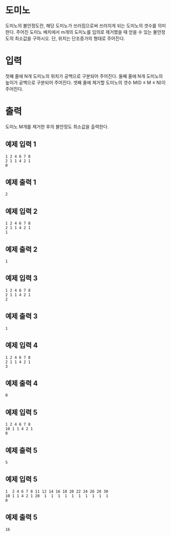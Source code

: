 # 도미노

도미노의 불안정도란, 해당 도미노가 쓰러짐으로써 쓰러지게 되는 도미노의 갯수를 의미한다. 주어진 도미노 배치에서 m개의 도미노를 임의로 제거했을 때 얻을 수 있는 불안정도의 최소값을 구하시오. 단, 위치는 단조증가의 형태로 주어진다.

# 입력

첫쨰 줄에 N개 도미노의 위치가 공백으로 구분되어 주어진다.
둘째 줄에 N개 도미노의 높이가 공백으로 구분되어 주어진다.
셋째 줄에 제거할 도미노의 갯수 M(0 ≤ M ≤ N)이 주어진다.

# 출력

도미노 M개를 제거한 후의 불안정도 최소값을 출력한다.

## 예제 입력 1

```
1 2 4 6 7 8
2 1 1 4 2 1
0
```

## 예제 출력 1

```
2
```

## 예제 입력 2

```
1 2 4 6 7 8
2 1 1 4 2 1
1
```

## 예제 출력 2

```
1
```


## 예제 입력 3

```
1 2 4 6 7 8
2 1 1 4 2 1
2
```

## 예제 출력 3

```
1
```

## 예제 입력 4

```
1 2 4 6 7 8
2 1 1 4 2 1
3
```

## 예제 출력 4

```
0
```

## 예제 입력 5

```
1 2 4 6 7 8
10 1 1 4 2 1
0
```

## 예제 출력 5

```
5
```

## 예제 입력 5

```
1  2 4 6 7 8 11 12 14 16 18 20 22 24 26 28 30
10 1 1 4 2 1 20  1  1  1  1  1  1  1  1  1  1
0
```

## 예제 출력 5

```
16
```
